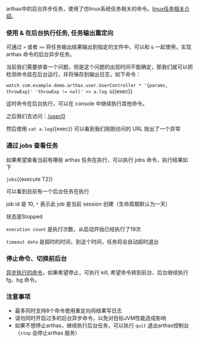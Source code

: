 arthas中的后台异步任务，使用了仿linux系统任务相关的命令。[linux任务相关介绍](https://ehlxr.me/2017/01/18/Linux-%E4%B8%AD-fg%E3%80%81bg%E3%80%81jobs%E3%80%81-%E6%8C%87%E4%BB%A4/)。

### 使用 & 在后台执行任务, 任务输出重定向

可通过 `>` 或者 `>>` 将任务输出结果输出到指定的文件中，可以和 `&` 一起使用，实现 arthas 命令的后台异步任务。

当前我们需要排查一个问题，但是这个问题的出现时间不能确定，那我们就可以把检测命令挂在后台运行，并将保存到输出日志，如下命令：

`watch com.example.demo.arthas.user.UserController * '{params, throwExp}' 'throwExp != null' >> a.log &`{{exec}}

这时命令在后台执行，可以在 console 中继续执行其他命令。

之后我们去访问：[/user/0]({{TRAFFIC_HOST1_80}}/user/0)

然后使用 `cat a.log`{{exec}} 可以看到我们刚刚访问的 URL 抛出了一个异常

### 通过 jobs 查看任务

如果希望查看当前有哪些 arthas 任务在执行，可以执行 jobs 命令，执行结果如下

`jobs`{{execute T2}}

可以看到目前有一个后台任务在执行

job id 是 10, `*` 表示此 job 是当前 session 创建（生命周期默认为一天）

状态是Stopped

`execution count` 是执行次数，从启动开始已经执行了19次

`timeout date` 是超时的时间，到这个时间，任务将会自动超时退出

### 停止命令、切换前后台

[异步执行的命令](https://arthas.fatpandac.com/doc/commands.html#%E5%90%8E%E5%8F%B0%E5%BC%82%E6%AD%A5%E4%BB%BB%E5%8A%A1)，如果希望停止，可执行 kill, 希望命令转到前台、后台继续执行 fg、bg 命令。

### 注意事项

- 最多同时支持8个命令使用重定向将结果写日志
- 请勿同时开启过多的后台异步命令，以免对目标JVM性能造成影响
- 如果不想停止arthas，继续执行后台任务，可以执行 `quit` 退出arthas控制台（`stop` 会停止arthas 服务）
